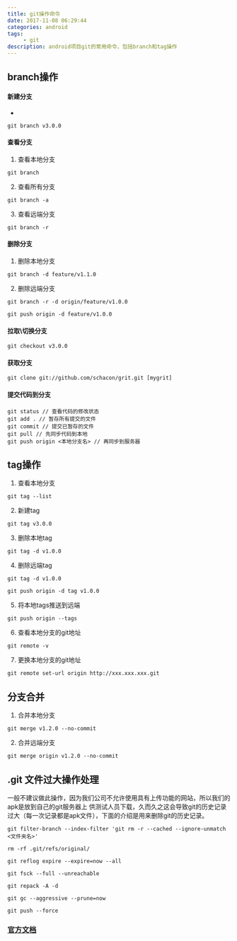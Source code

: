 ```yaml
---
title: git操作命令
date: 2017-11-08 06:29:44
categories: android
tags:
     - git
description: android项目git的常用命令，包括branch和tag操作
---
```


## branch操作

#### 新建分支
- 
```
git branch v3.0.0
```

#### 查看分支
1. 查看本地分支
```
git branch
```

2. 查看所有分支
```
git branch -a
```

3. 查看远端分支
```
git branch -r
```

#### 删除分支
1. 删除本地分支
```
git branch -d feature/v1.1.0
```

2. 删除远端分支
```
git branch -r -d origin/feature/v1.0.0

git push origin -d feature/v1.0.0
```

#### 拉取\切换分支
```
git checkout v3.0.0
```

#### 获取分支
```
git clone git://github.com/schacon/grit.git [mygrit]
```

#### 提交代码到分支
```
git status // 查看代码的修改状态
git add . // 暂存所有提交的文件
git commit // 提交已暂存的文件
git pull // 先同步代码到本地
git push origin <本地分支名> // 再同步到服务器
```


## tag操作
1. 查看本地分支
```
git tag --list
```

2. 新建tag
```
git tag v3.0.0
```

3. 删除本地tag
```
git tag -d v1.0.0
```

4. 删除远端tag
```
git tag -d v1.0.0

git push origin -d tag v1.0.0
```

5. 将本地tags推送到远端
```
git push origin --tags
```

6. 查看本地分支的git地址
```
git remote -v
```

7. 更换本地分支的git地址
```
git remote set-url origin http://xxx.xxx.xxx.git
```

## 分支合并
1. 合并本地分支
```
git merge v1.2.0 --no-commit
```

2. 合并远端分支
```
git merge origin v1.2.0 --no-commit
```

## .git 文件过大操作处理
一般不建议做此操作，因为我们公司不允许使用具有上传功能的网站，所以我们的apk是放到自己的git服务器上
供测试人员下载，久而久之这会导致git的历史记录过大（每一次记录都是apk文件），下面的介绍是用来删除git的历史记录。
```
git filter-branch --index-filter 'git rm -r --cached --ignore-unmatch <文件夹名>'

rm -rf .git/refs/original/
 
git reflog expire --expire=now --all
 
git fsck --full --unreachable
 
git repack -A -d
 
git gc --aggressive --prune=now
 
git push --force

```

### [官方文档](https://git-scm.com/docs/)

